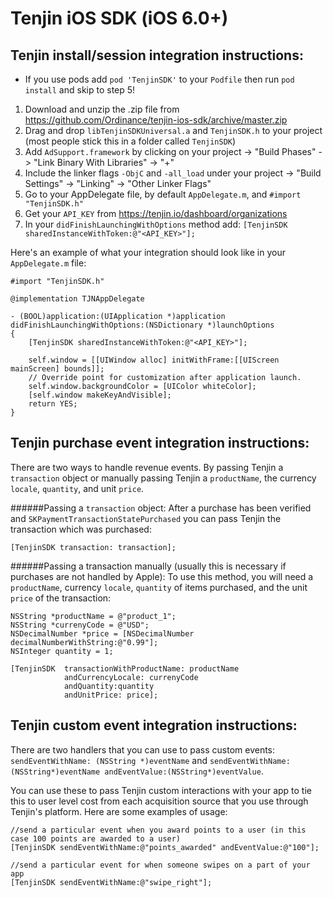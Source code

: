 Tenjin iOS SDK (iOS 6.0+)
==============

Tenjin install/session integration instructions:
-------------------------------
- If you use pods add `pod 'TenjinSDK'` to your `Podfile` then run `pod install` and skip to step 5!

1. Download and unzip the .zip file from https://github.com/Ordinance/tenjin-ios-sdk/archive/master.zip
2. Drag and drop `libTenjinSDKUniversal.a` and `TenjinSDK.h` to your project (most people stick this in a folder called `TenjinSDK`) 
3. Add `AdSupport.framework` by clicking on your project -> "Build Phases" -> "Link Binary With Libraries" -> "+"
4. Include the linker flags `-ObjC` and `-all_load` under your project -> "Build Settings" -> "Linking" -> "Other Linker Flags"
4. Go to your AppDelegate file, by default `AppDelegate.m`, and `#import "TenjinSDK.h"`
5. Get your `API_KEY` from https://tenjin.io/dashboard/organizations
6. In your `didFinishLaunchingWithOptions` method add: `[TenjinSDK sharedInstanceWithToken:@"<API_KEY>"];`

Here's an example of what your integration should look like in your `AppDelegate.m` file:

```
#import "TenjinSDK.h"

@implementation TJNAppDelegate

- (BOOL)application:(UIApplication *)application didFinishLaunchingWithOptions:(NSDictionary *)launchOptions
{
    [TenjinSDK sharedInstanceWithToken:@"<API_KEY>"];
    
    self.window = [[UIWindow alloc] initWithFrame:[[UIScreen mainScreen] bounds]];
    // Override point for customization after application launch.
    self.window.backgroundColor = [UIColor whiteColor];
    [self.window makeKeyAndVisible];
    return YES;
}
```


Tenjin purchase event integration instructions:
--------
There are two ways to handle revenue events. By passing Tenjin a `transaction` object or manually passing Tenjin a `productName`, the currency `locale`, `quantity`, and unit `price`.

######Passing a `transaction` object:
After a purchase has been verified and `SKPaymentTransactionStatePurchased` you can pass Tenjin the transaction which was purchased:
```
[TenjinSDK transaction: transaction];
```

######Passing a transaction manually (usually this is necessary if purchases are not handled by Apple):
To use this method, you will need a `productName`, currency `locale`, `quantity` of items purchased, and the unit `price` of the transaction:

```
NSString *productName = @"product_1";
NSString *currenyCode = @"USD";
NSDecimalNumber *price = [NSDecimalNumber decimalNumberWithString:@"0.99"];
NSInteger quantity = 1;

[TenjinSDK  transactionWithProductName: productName 
            andCurrencyLocale: currenyCode 
            andQuantity:quantity 
            andUnitPrice: price];
```


Tenjin custom event integration instructions:
--------
There are two handlers that you can use to pass custom events: `sendEventWithName: (NSString *)eventName` and `sendEventWithName:(NSString*)eventName andEventValue:(NSString*)eventValue`.

You can use these to pass Tenjin custom interactions with your app to tie this to user level cost from each acquisition source that you use through Tenjin's platform. Here are some examples of usage:

```
//send a particular event when you award points to a user (in this case 100 points are awarded to a user)
[TenjinSDK sendEventWithName:@"points_awarded" andEventValue:@"100"];

//send a particular event for when someone swipes on a part of your app
[TenjinSDK sendEventWithName:@"swipe_right"];

```
